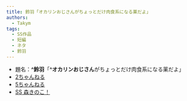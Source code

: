 ```yaml
---
title: 鈴羽「オカリンおじさんがちょっとだけ肉食系になる薬だよ」
authors:
  - Takym
tags:
  - SS作品
  - 短編
  - ネタ
  - 鈴羽
---
```

- 題名：**^鈴羽**「**^オカリンおじさん**がちょっとだけ肉食系になる薬だよ」
- [2ちゃんねる](http://viper.2ch.sc/test/read.cgi/news4vip/1555263900)
- [5ちゃんねる](http://hebi.5ch.net/test/read.cgi/news4vip/1555263900)
- [SS 森きのこ！](http://morikinoko.com/archives/52130141.html)
